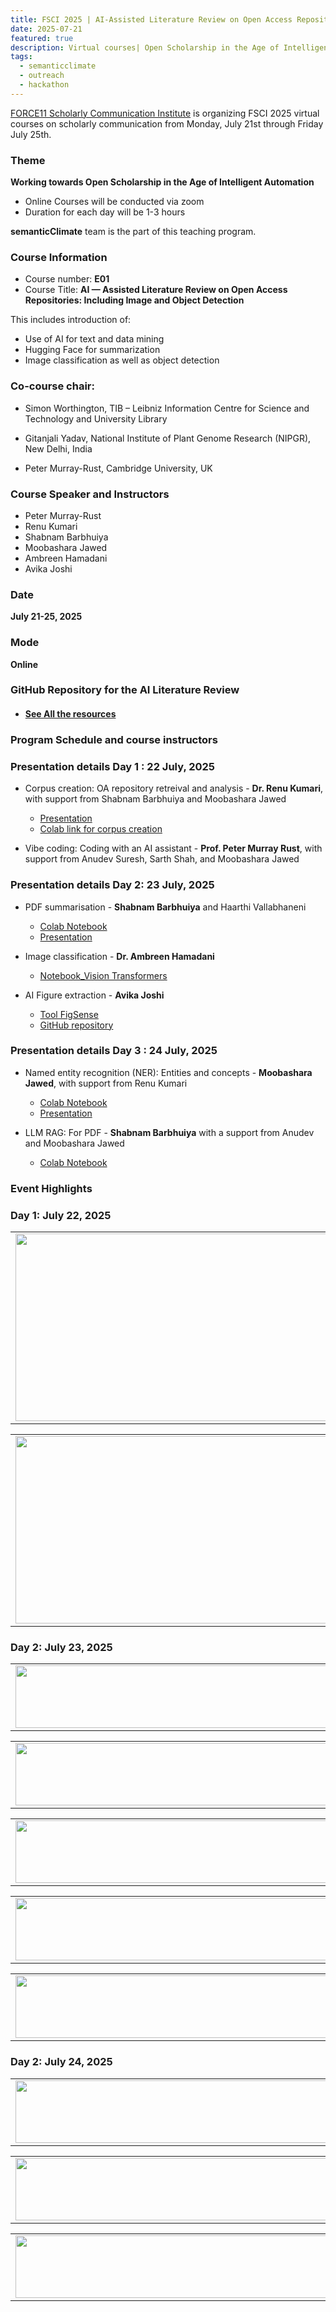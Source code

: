 ```yaml
---
title: FSCI 2025 | AI-Assisted Literature Review on Open Access Repositories
date: 2025-07-21
featured: true
description: Virtual courses| Open Scholarship in the Age of Intelligent Automation  
tags:
  - semanticclimate
  - outreach
  - hackathon
---
```


[FORCE11 Scholarly Communication Institute](https://force11.org/fsci-2025/) is organizing FSCI 2025 virtual courses on scholarly communication from Monday, July 21st through Friday July 25th. 

### Theme 

**Working towards Open Scholarship in the Age of Intelligent Automation**

- Online Courses will be conducted via zoom
- Duration for each day will be 1-3 hours

**semanticClimate** team is the part of this teaching program. 

### Course Information

- Course number: **E01**
- Course Title: **AI — Assisted Literature Review on Open Access Repositories: Including Image and Object Detection**

This includes introduction of:

- Use of AI for text and data mining
- Hugging Face for summarization
- Image classification as well as object detection

### Co-course chair: 

- Simon Worthington, TIB – Leibniz Information Centre for Science and Technology and University Library

- Gitanjali Yadav, National Institute of Plant Genome Research (NIPGR), New Delhi, India

- Peter Murray-Rust, Cambridge University, UK 

### Course Speaker and Instructors

- Peter Murray-Rust
- Renu Kumari
- Shabnam Barbhuiya
- Moobashara Jawed
- Ambreen Hamadani
- Avika Joshi

### Date

**July 21-25, 2025**

### Mode

**Online**

### GitHub Repository for the AI Literature Review
- #### [See All the resources](https://github.com/semanticClimate/assisted-literature-review/tree/main)

### Program Schedule and course instructors

### Presentation details Day 1 : 22 July, 2025
- Corpus creation: OA repository retreival and analysis - **Dr. Renu Kumari**, with support from Shabnam Barbhuiya and Moobashara Jawed
  - [Presentation](https://github.com/semanticClimate/assisted-literature-review/blob/main/presentations/Day1_22July_corpus_creation.pdf)
  - [Colab link for corpus creation](https://colab.research.google.com/drive/1stqd9YxRda2SmSR-r40LBAGhabJi0vkq?usp=sharing)
  
- Vibe coding: Coding with an AI assistant - **Prof. Peter Murray Rust**, with support from Anudev Suresh, Sarth Shah, and Moobashara Jawed

### Presentation details Day 2: 23 July, 2025
- PDF summarisation - **Shabnam Barbhuiya** and Haarthi Vallabhaneni
  - [Colab Notebook](https://colab.research.google.com/drive/1el5Zjogk7DXqqeuBzGMqFDBGTvyWg1Pm?usp=sharing)
  - [Presentation](https://github.com/semanticClimate/assisted-literature-review/blob/main/presentations/Day_2_FSCI2025_SUMMARIZATION.pdf)

- Image classification - **Dr. Ambreen Hamadani** 
  - [Notebook_Vision Transformers](https://colab.research.google.com/drive/1K0Dam1Pxi2YtruwcCe1XgwL_pLtBWJHP?usp=sharing)

- AI Figure extraction - **Avika Joshi** 
  - [Tool FigSense](https://figsense.streamlit.app/) 
  - [GitHub repository](https://github.com/Avika2211/pdf-image-classifier) 
  
### Presentation details Day 3 : 24 July, 2025
- Named entity recognition (NER): Entities and concepts - **Moobashara Jawed**, with support from Renu Kumari
  - [Colab Notebook](https://colab.research.google.com/drive/1oPgnTC4UrBJF-8W2t508voWEsu8_z4ac?usp=sharing)
  - [Presentation](https://github.com/semanticClimate/assisted-literature-review/blob/main/presentations/DAY_3_FSCI2025_NER.pdf)

- LLM RAG: For PDF - **Shabnam Barbhuiya** with a support from Anudev and Moobashara Jawed
  - [Colab Notebook](https://colab.research.google.com/drive/17J9wEvkQvdaeOihN3N13u_ln5Oez8ssd?usp=sharing)

### Event Highlights

### Day 1: July 22, 2025

<table>
<tr>
<td><img src='{{ "/static/img/events_all/FSCI25Day1_pic1.png" | url }}' width="500" height="300"></td>
<td><img src='{{ "/static/img/events_all/FSCI25Day1_pic4.png" | url }}' width="500" height="300"></td>
</tr>   
</table>

<table>
<tr>
<td><img src='{{ "/static/img/events_all/FSCI25Day1_pic3.png" | url }}' width="500" height="300"></td>
<td><img src='{{ "/static/img/events_all/FSCI25Day1_pic2.png" | url }}' width="500" height="300"></td>
</tr>   
</table>

### Day 2: July 23, 2025

<table>
  <tr>
    <td>
      <img src='{{ "/static/img/events_all/FSCI2025_Day2.png" | url }}' width="500" height="100">
    </td>
  </tr>
</table>

<table>
  <tr>
    <td>
      <img src='{{ "/static/img/events_all/FSCI2025_Day2_1.png" | url }}' width="500" height="100">
    </td>
  </tr>
</table>

<table>
  <tr>
    <td>
      <img src='{{ "/static/img/events_all/FSCI2025_Day2_2.png" | url }}' width="500" height="100">
    </td>
  </tr>
</table>

<table>
  <tr>
    <td>
      <img src='{{ "/static/img/events_all/FSCI2025_Day2_3.png" | url }}' width="500" height="100">
    </td>
  </tr>
</table>

<table>
  <tr>
    <td>
      <img src='{{ "/static/img/events_all/FSCI2025_Day2_4.png" | url }}' width="500" height="100">
    </td>
  </tr>
</table>

### Day 2: July 24, 2025

<table>
  <tr>
    <td>
      <img src='{{ "/static/img/events_all/FSCI_photo1.png" | url }}' width="500" height="100">
    </td>
  </tr>
</table>

<table>
  <tr>
    <td>
      <img src='{{ "/static/img/events_all/FSCI_photo2.png" | url }}' width="500" height="100">
    </td>
  </tr>
</table>

<table>
  <tr>
    <td>
      <img src='{{ "/static/img/events_all/FSCI_photo3.png" | url }}' width="500" height="100">
    </td>
  </tr>
</table>
